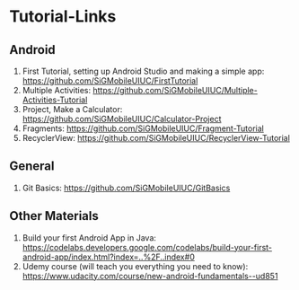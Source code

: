# Tutorial-Links

## Android
1. First Tutorial, setting up Android Studio and making a simple app: https://github.com/SiGMobileUIUC/FirstTutorial
2. Multiple Activities: https://github.com/SiGMobileUIUC/Multiple-Activities-Tutorial
3. Project, Make a Calculator: https://github.com/SiGMobileUIUC/Calculator-Project 
4. Fragments: https://github.com/SiGMobileUIUC/Fragment-Tutorial
5. RecyclerView: https://github.com/SiGMobileUIUC/RecyclerView-Tutorial

## General
1. Git Basics: https://github.com/SiGMobileUIUC/GitBasics

## Other Materials
1. Build your first Android App in Java: https://codelabs.developers.google.com/codelabs/build-your-first-android-app/index.html?index=..%2F..index#0
2. Udemy course (will teach you everything you need to know): https://www.udacity.com/course/new-android-fundamentals--ud851

